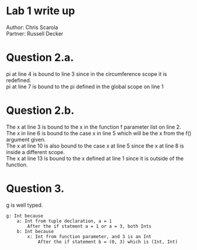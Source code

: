 # Lab 1 write up
Author: Chris Scarola  
Partner: Russell Decker

# Question 2.a.
pi at line 4 is bound to line 3 since in the circumference scope it is redefined.  
pi at line 7 is bound to the pi defined in the global scope on line 1

# Question 2.b.
The x at line 3 is bound to the x in the function f parameter list on line 2.  
The x in line 6 is bound to the case x in line 5 which will be the x from the f() argument given.  
The x at line 10 is also bound to the case x at line 5 since the x at line 8 is inside a different scope.  
The x at line 13 is bound to the x defined at line 1 since it is outside of the function.  

# Question 3.
g is well typed.  
    
    g: Int because
        a: Int from tuple declaration, a = 1
            After the if statment a = 1 or a = 3, both Ints
        b: Int because
            x: Int from function parameter, and 3 is an Int
                After the if statement b = (0, 3) which is (Int, Int)
                  